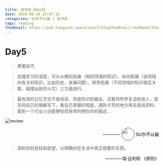 ```yaml
---
title: 读书会【Day5】
date: 2018-08-24 23:47:15
categories: SU尔不认输 | 读书会
tags: reading
thumbnail: https://pub.tangyuan.space/asset/blogthumbnail/readbook/thumbnail5.png
---
```




# Day5

> 费曼技巧

> 加强学习的深度，可以从横向拓展（相同领域的知识）、纵向拓展（该领域内有关的知识，比如历史，发展问题）、跨界拓展（不同领域的知识相互关联，碰撞出新的火花）三方面进行。

> 最有效的记忆方式不是阅读，而是知识的输出，试着将所学复述给他人，首先将自己的理解写下，看自己掌握的程度，遇到卡壳的地方再去查找资料，直到一个行业小白能够轻而易举的明白你的描述…


![review](https://pub.tangyuan.space/asset/blogthumbnail/readbook/thumbnail5-review.jpg)


<div style="display: flex;justify-content: flex-end;align-items: center;margin-bottom: 1em;">
  <span>————</span>
  <a href="https://www.jianshu.com/u/06408f56492c" target="_blank" style="display:flex;align-items: center;text-decoration:none;color: #000;">
	  <img src="https://pub.tangyuan.space/asset/defaultHead/sjwxhead.jpg" width="40" height="40" style="margin:0 5px;border-radius: 50%;border:1px solid #1B2B34">
	  <span style="text-align: right;">SU尔不认输</span>
  </a>
</div>



>  调和你的目标和欲望，以明确你在生活中真正想要的东西。

<p style="text-align: right">————瑞·达利欧 《原则》</p>


